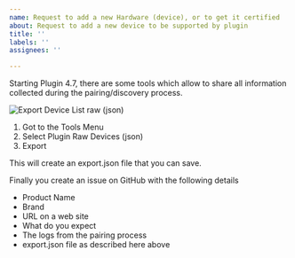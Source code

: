 ```yaml
---
name: Request to add a new Hardware (device), or to get it certified
about: Request to add a new device to be supported by plugin
title: ''
labels: ''
assignees: ''

---
```


Starting Plugin 4.7, there are some tools which allow to share all information collected during the pairing/discovery process.


![Export Device List raw (json)](https://github.com/pipiche38/Domoticz-Zigate-Wiki/blob/master/Images/ExportDevicesRaw.png)

1. Got to the Tools Menu
1. Select Plugin Raw Devices (json)
1. Export

This will create an export.json file that you can save.
   
Finally you create an issue on GitHub with the following details

* Product Name 
* Brand
* URL on a web site
* What do you expect
* The logs from the pairing process
* export.json file as described here above
